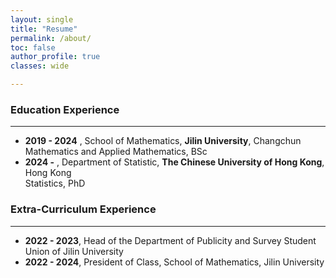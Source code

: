 ```yaml
---
layout: single
title: "Resume"
permalink: /about/
toc: false
author_profile: true
classes: wide

---
```


### Education Experience

***

 -  **2019 - 2024**  , School of Mathematics, **Jilin University**, Changchun  
        Mathematics and Applied Mathematics, BSc  
 -  **2024 -**  , Department of Statistic, **The Chinese University of Hong Kong**, Hong Kong   
        Statistics, PhD 
  
### Extra-Curriculum Experience

***

 - **2022 - 2023**, Head of the Department of Publicity and Survey
        Student Union of Jilin University
 - **2022 - 2024**, President of Class, School of Mathematics,
        Jilin University